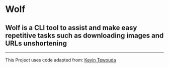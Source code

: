 # **Wolf**
## Wolf is a CLI tool to assist and make easy repetitive tasks such as downloading images and URLs unshortening
---
This Project uses code adapted from: [Kevin Tewouda](https://lewoudar.medium.com/click-a-beautiful-python-library-to-write-cli-applications-9c8154847066)

